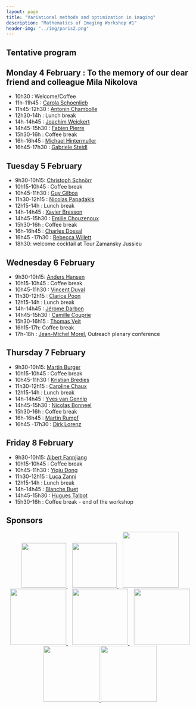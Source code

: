```yaml
---
layout: page
title: "Variational methods and optimization in imaging"
description: "Mathematics of Imaging Workshop #1"
header-img: "../img/paris2.png"
---
```


Tentative program
-------------

Monday 4 February : To the memory of our dear friend and colleague Mila Nikolova
-------------

- 10h30 : Welcome/Coffee 
- 11h-11h45 : [Carola Schoenlieb](http://www.damtp.cam.ac.uk/user/cbs31/Home.html)
- 11h45-12h30 : [Antonin Chambolle](http://www.cmap.polytechnique.fr/~antonin/) 
- 12h30-14h : Lunch break
- 14h-14h45 : [Joachim  Weickert](https://www.mia.uni-saarland.de/weickert/index.shtml)
- 14h45-15h30 : [Fabien Pierre](http://www.fabienpierre.fr/bienvenue.html)
- 15h30-16h : Coffee break 
- 16h-16h45 : [Michael Hintermuller](https://www.math.hu-berlin.de/~hp_hint/)
- 16h45-17h30 : [Gabriele Steidl](http://www.mathematik.uni-kl.de/imagepro/members/steidl/)


Tuesday 5 February
-------------
- 9h30-10h15: [Christoph Schnörr](https://ipa.iwr.uni-heidelberg.de/cschnoerr/)
- 10h15-10h45 : Coffee break 
- 10h45-11h30 : [Guy Gilboa](http://guygilboa.eew.technion.ac.il/)
- 11h30-12h15 : [Nicolas Papadakis](https://www.math.u-bordeaux.fr/~npapadak/)
- 12h15-14h : Lunch break
- 14h-14h45 :  [Xavier Bresson](http://www.ntu.edu.sg/home/xbresson/)
- 14h45-15h30 : [Emilie Chouzenoux](http://www-syscom.univ-mlv.fr/~chouzeno/)
- 15h30-16h : Coffee break 
- 16h-16h45 : [Charles Dossal](https://www.math.u-bordeaux.fr/~cdossal/)
- 16h45 -17h30 : [Rebecca Willett](https://voices.uchicago.edu/willett/)
- 18h30: welcome cocktail at Tour Zamansky Jussieu

Wednesday 6 February
-------------
- 9h30-10h15: [Anders Hansen](http://www.damtp.cam.ac.uk/research/afha/anders/)
- 10h15-10h45 : Coffee break 
- 10h45-11h30 : [Vincent Duval](https://who.rocq.inria.fr/Vincent.Duval/)
- 11h30-12h15 : [Clarice Poon](http://www.damtp.cam.ac.uk/user/cmhsp2/) 
- 12h15-14h : Lunch break
- 14h-14h45 : [Jérome Darbon](https://www.brown.edu/academics/applied-mathematics/jerome-darbon)
- 14h45-15h30 : [Camille Couprie](https://research.fb.com/people/couprie-camille/)
- 15h30-16h15 : [Thomas Veit](http://perso.lcpc.fr/veit.thomas/)
- 16h15-17h: Coffee break 
- 17h-18h : [Jean-Michel Morel](https://sites.google.com/site/jeanmichelmorelcmlaenscachan/), Outreach plenary conference 

Thursday 7 February
--------------
- 9h30-10h15: [Martin Burger](https://www.uni-muenster.de/AMM/num/Arbeitsgruppen/ag_burger/organization/burger//)
- 10h15-10h45 : Coffee break 
- 10h45-11h30 : [Kristian Bredies](https://imsc.uni-graz.at/bredies/)
- 11h30-12h15 : [Caroline Chaux](https://www.i2m.univ-amu.fr/~caroline.chaux/)
- 12h15-14h : Lunch break
- 14h-14h45 : [Yves van Gennip](https://www.nottingham.ac.uk/mathematics/people/y.vangennip)
- 14h45-15h30 : [Nicolas Bonneel](https://perso.liris.cnrs.fr/nicolas.bonneel/)
- 15h30-16h : Coffee break 
- 16h-16h45 : [Martin Rumpf](http://www.hcm.uni-bonn.de/de/people/profile/martin-rumpf/) 
- 16h45 -17h30 : [Dirk Lorenz](https://www.tu-braunschweig.de/iaa/personal/lorenz)

Friday 8 February
--------------
- 9h30-10h15: [Albert Fannjiang](https://www.math.ucdavis.edu/~fannjiang/)
- 10h15-10h45 : Coffee break 
- 10h45-11h30 : [Yiqiu Dong](http://www2.compute.dtu.dk/~yido)
- 11h30-12h15 : [Luca Zanni](http://cdm.unimo.it/home/matematica/zanni.luca/) 
- 12h15-14h : Lunch break
- 14h-14h45 : [Blanche Buet](https://www.math.u-psud.fr/~buet/)
- 14h45-15h30 : [Hugues Talbot](http://hugues.zahlt.info/bienvenue.html)
- 15h30-16h : Coffee break - end of the workshop



Sponsors
-----

<p align="center">

<a href="http://www.ihp.fr">
<img width="120" src="../../img/logo-ihp.jpg"/>
</a>&nbsp;&nbsp;

<a href="http://www.cnrs.fr/">
<img width="120" src="../../img/logo-cnrs.png"/>
</a>&nbsp;&nbsp;

<a href="http://www.u-psud.fr/fr/index.html">
<img width="150" src="../../img/logo-paris-sud.png"/>
</a>

<br/>

<a href="https://www.sciencesmaths-paris.fr/">
<img width="150" src="../../img/logo-fsmp.png"/>
</a>&nbsp;&nbsp;

<a href="http://www.upmc.fr/">
<img width="150" src="../../img/logo-upmc.png"/>
</a>&nbsp;&nbsp;

<a href="https://www.cimpa.info/">
<img width="150" src="../../img/logo-cimpa.png"/>
</a>

<br/>

<a href="http://gdr-mia.math.cnrs.fr/">
<img width="150" src="../../img/logo-mia.png"/>
</a>

<a href="http://www.gpeyre.com/noria/">
<img width="150" src="../../img/logo-erc.jpg"/>
</a>


</p>
